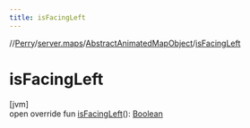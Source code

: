 ```yaml
---
title: isFacingLeft
---
```

//[Perry](../../../index.html)/[server.maps](../index.html)/[AbstractAnimatedMapObject](index.html)/[isFacingLeft](is-facing-left.html)



# isFacingLeft



[jvm]\
open override fun [isFacingLeft](is-facing-left.html)(): [Boolean](https://kotlinlang.org/api/latest/jvm/stdlib/kotlin/-boolean/index.html)




